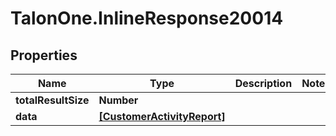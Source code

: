 # TalonOne.InlineResponse20014

## Properties
Name | Type | Description | Notes
------------ | ------------- | ------------- | -------------
**totalResultSize** | **Number** |  | 
**data** | [**[CustomerActivityReport]**](CustomerActivityReport.md) |  | 


